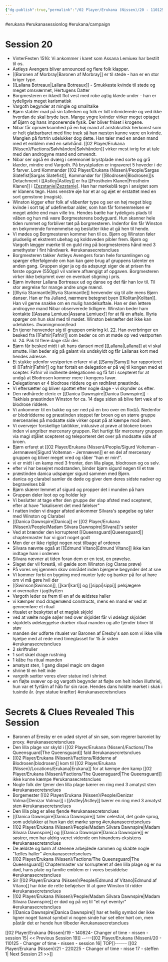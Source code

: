 ```yaml
---
{"dg-publish":true,"permalink":"/02 Player/Erukana (Nissen)/20 - 110125 - Changer of time - nissen - session 16/","tags":["erukana","erukanasessionlog","erukana/campaign","erukanasecretsnclues","waningmoon/lead"]}
---
```



#erukana #erukanasessionlog #erukana/campaign 

# Session 20
- VinterFesten 1516: Vi ankommer i karet som Assana Lemiuex har bestilt til os.
- Astleys Avengers bliver announced og flere folk klapper.
- [[Baronen af Morbray\|Baronen af Morbray]] er til stede - han er en stor kriger type.
- [[Lallana Botreaux\|Lallana Botreaux]] - Smukkeste kvinde til stede og meget omsværmet, Hertugens Datter
- Borgmesteren er iklædt flot vest med robe agtig klæde under - han er tydeligvis meget karismatisk
- Vargoth begynder at mingle og smalltalke
- Bjørn stabler mad på sin tallerken og folk er lidt intimiderede og ved ikke hvordan de skal bryde isen. Mange yngre kvinder virker meget optaget af Bjørn og hans imponerende fysik. Der bliver fniset i krogene.
- Nibar får opmærksomhed på en høj mand af aristokratisk herkomst som er helt glatbarbaret med fine træk så han næsten kunne være en kvinde. Manglen på fortrin udelukker dog dette. Han taler med en anden mand med et emblem med en sølvhånd. [[02 Player/Erukana (Nissen)/Factions/Sølvhånden\|Sølvhånden]] virker mest ivrig for at tale med den androgyne mand end omvendt.
- Nibar ser også en dværg i ceremoniel brystplade med sorte og grå klæder, mindre end Vargoth. På brystpladen er ingraveret 5 hoveder i de 5 farver. Lord Kommandør [[02 Player/Erukana (Nissen)/People/Sargas Slatefist\|Sargas Slatefist]], Kommandør for [[Blodrosen\|Blodrosen]]s Detachment i [[Astley\|Astley]] er fra [[Frostheim Klanen\|Frostheim Klanen]] i [[Zezstanie\|Zezstanie]](?). Han har mørkeblå tegn i ansigtet som er klanens tegn. Hans venstre øje har et ar og øjet er erstattet med en sort gemstone (magisk).
- Winston kigger efter folk af våbenfør type og ser en høj meget bleg kvinde i sort tøj af udefinerbar alder, som han får fornemmelsen er meget ældre end man ville tro. Hendes bælte har tydeligvis plads til våben og hun må være Borgmesterens bodyguard. Hun skanner hele tiden rummet og forbliver tæt på borgmesteren. Indenfor 6m får Winston en bekymrende fornemmelse og beslutter ikke at gå hen til hende.
- Vi mødes og Borgmesteren kommer hen til os. Bjørn og Winston føler pludselig et ekstremt ubehag og koldsveden pibler frem. Bjørn og Vargoth lægger mærke til en guld ring på borgmesterens hånd med 3 amethyster i fint håndværk. #erukanasecretsnclues 
- Borgmesteren takker Astleys Avengers foran hele forsamlingen og spørger efterfølgende om han kan gøre brug af gruppens talenter en anden gang. Gruppen siger ja og da adspurgt siger de at prisen fra første opgave (550gp) vil variere afhængigt af opgaven. Borgmesteren virker ikke bekymret over en eventuel stigning i pris.
- Bjørn inviterer Lallana Bortreaux ud og danse og det får han lov til. Til stor ærgrelse for mange andre unge mænd.
- [[Illyria Starmantle\|Illyria Starmantle]] henvender sig til alle mens Bjørn danser. Han er fra Julland, nærmere betegnet byen [[Kolitan\|Kolitan]]. Han vil gerne snakke om en mulig handelsaftale. Han er den lettere androgyne mand Nibar observerede tidligere. Winston beder ham kontakte [[Assana Lemiuex\|Assana Lemiuex]] for at få en aftale. Illyria spørger om hun skal med til mødet. Winston bekræfter det ikke kan udelukkes. #waningmoon/lead
- En tjener henvender sig til gruppen omkring kl. 22. Han overbringer en besked fra [[Fafnir\|Fafnir]] som beder os  om at møde op ved vestporten kl. 24. Pak til flere dage står der.
- Bjørn får besked midt i alt hans danseri med [[Lallana\|Lallana]] at vi skal smutte. Han beder sig på galant vis undskyldt og får Lallanas kort med hendes adresse. 
- Et stykke udenfor vestporten erfarer vi at [[Samy\|Samy]] har rapporteret til [[Fafnir\|Fafnir]] og har fortalt en delegation er på vej til kongen med et scepter. Fafnir vil indhente delegationen og få fat i scepteret for at undgå at Blodrosen kommer mere i kongens favør.
- Delegationen er 4 blodrose riddere og en rødhåret præstinde.
- Vi eftersætter og bliver spottet efter nogle dage - vi skynder os efter.
- Den rødhårede cleric er [[Danica Dawnspire\|Danica Dawnspire]] - Takhisis præstinden Winston for ca. 14 dage siden så blive ført væk af to blodrose riddere.
- Vi ankommer til en bakke og ser ned på en bro over en flod/å. Nedenfor er blodridderne og præstinden stoppet før broen og en større gruppe mercenaries på modsatte side virker opsat på at kæmpe mod dem.
- Vi overvejer forskellige taktikker, inklusive at prøve at blokere broen inden vi angriber mercenary gruppen. Ret hurtigt får mercenary gruppen via magi stjålet scepteret og teleporteret det over på modsatte side af broen.
- Bjørn erfaret at [[02 Player/Erukana (Nissen)/People/Sigurd Volteman - Jernnæven\|Sigurd Volteman - Jernnæven]] er en del af mercenary gruppen og bliver meget vred og råber "han er min!".
- vi er midt i en kamp med 3 fronter, den lilla plage, blodrosen og os selv.
- efter vi har besejret modstanden, binder bjørn sigurd nøgen til et træ 
- præstinden danica udspørger sigurd sammen med Bjørn.
- danica og clarabel samler de døde og giver dem deres sidste nadver og begravelses bål
- Bjørn skærer lemmet af sigurd og propper det i munden på ham 
- Gruppen deler loot op og holder lejr
- Vi beslutter at tage efter den gruppe der slap afsted med scepteret, efter at have "lokaliseret det med følelser"
- I natten inden vi drager afsted ankommer Silvara's spøgelse og taler med Winston og Clarabel 
- [[Danica Dawnspire\|Danica]] er [[02 Player/Erukana (Nissen)/People/Madam Silvara Dawnspire\|Silvara]]'s søster
- Ved at brænder den korrupteret [[Queensguard\|Queensguard]] chaptermaster har vi gjort noget godt 
- Men der er ikke rigtigt nogen rest tilbage af ordenen
- Silvara nævnte også at [[Edmund Vitano\|Edmund Vitano]] ikke kan indtage ham i ordenen
- Silvara nævner at tiden foran dem er en test, en prøvelse.
- Slaget der vil forestå, vil gælde som Winston (og Claras prøve)
- På vores vej igennem skov området inden bjergene begynder det at sne 
- Vi kommer forbi en bygning med munter lyde og banker på for at høre om vi må gøre hvil der 
- [[Swinson\|Swinson]], [[karl\|karl]] og [[sippi\|sippi]]  pelsjægere
- vi overnatter i jagthytten
- Vargoth leder os frem til en af de ældstes haller 
- vi kæmper mod dragemænd constructs, mens en mand er ved at gennemføre et ritual 
- ritualet er beskyttet af et magisk skjold
- ved at vælte nogle søjler ned over skjoldet får vi ødelagt skjoldet
- skjoldets ødelæggelse dræber ritual manden og alle fjender bliver til støv 
- manden der udførte ritualet var Baronen af Eresby's søn som vi ikke ville hjælpe med at rede med timeglasset for 15 år siden #erukanasecretsnclues 
- 2 skriftruller 
- 1 sort skæl drage rustning 
- 1 kåbe fra ritual manden 
- amatyst sten, 1 gang dispel magic om dagen 
- shrine til en helt inde 
- vargoth sætter vores elver statue ind i shrinet 
- en fløjte svæver op og vargoth begynder at fløjte om helt inden illuthriel, hun var et fyrtårn af håb for sin race. Hendes dans holdte mørket i skak i tusinde år. (nye statue kræfter) #erukanasecretsnclues 

# Secrets & Clues Revealed This Session

- Baronen af Eresby er en udød styret af sin søn, som regerer baroniet by proxy.  #erukanasecretsnclues 
- Den lilla plage var skyld i [[02 Player/Erukana (Nissen)/Factions/The Queensguard\|The Queensguard]] fald #erukanasecretsnclues 
- [[02 Player/Erukana (Nissen)/Factions/Ridderne af Blodrosen\|blodrosen]] kom til [[02 Player/Erukana (Nissen)/Locations/Erukana\|Erukana]] for at kæmpe den kamp [[02 Player/Erukana (Nissen)/Factions/The Queensguard\|The Queensguard]] ikke kunne kæmpe #erukanasecretsnclues 
- Nogle folk der tjener den lilla plage bærer en ring med 3 amatyst sten #erukanasecretsnclues 
- Borgemester [[02 Player/Erukana (Nissen)/People/Denizar Volmar\|Denizar Volmar]] i [[Astley\|Astley]] bærer en ring med 3 amatyst sten #erukanasecretsnclues 
- Den lilla plag er alles fjende #erukanasecretsnclues 
- [[Danica Dawnspire\|Danica Dawnspire]] taler celestial, det gode sprog, som udelukker at hun kan det mørke sprog #erukanasecretsnclues 
- [[02 Player/Erukana (Nissen)/People/Madam Silvara Dawnspire\|Madam Silvara Dawnspire]] og [[Danica Dawnspire\|Danica Dawnspire]] er søstrer, men har aldrig været vidende om hinandens eksistens #erukanasecretsnclues 
- De ældste og børn af stenene arbejdede sammen og skabte nogle "fælles haller" #erukanasecretsnclues 
- [[02 Player/Erukana (Nissen)/Factions/The Queensguard\|The Queensguard]] Chaptermaster var korrupteret af den lilla plage og er nu død, hans plate og familie emblem er i vores besiddelse #erukanasecretsnclues 
- Sir [[02 Player/Erukana (Nissen)/People/Edmund af Vitano\|Edmund af Vitano]] har ikke de rette beføjelser til at gøre Winston til ridder #erukanasecretsnclues 
- [[02 Player/Erukana (Nissen)/People/Madam Silvara Dawnspire\|Madam Silvara Dawnspire]] er død og på vej til "et nyt eventyr" #erukanasecretsnclues 
- [[Danica Dawnspire\|Danica Dawnspire]] har et hellig symbol der ikke ligner noget tiamat symbol vi nogen sinde har set eller hørt om, men påstår det er hende hun tilbeder #erukanasecretsnclues 


 [[02 Player/Erukana (Nissen)/19 - 140824- Changer of time - nissen -  session 15\| << Previous Session 19]] -----[[02 Player/Erukana (Nissen)/20 - 110125 - Changer of time - nissen - session 16\| TOP]]------ [[02 Player/Erukana (Nissen)/21 - 220225 - Changer of time - nisse 17 - steffen 1\| Next Session 21 >>]] 



